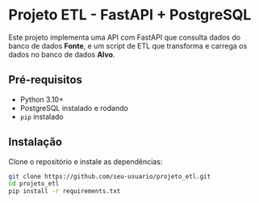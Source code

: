 
# Projeto ETL - FastAPI + PostgreSQL

Este projeto implementa uma API com FastAPI que consulta dados do banco de dados **Fonte**, e um script de ETL que transforma e carrega os dados no banco de dados **Alvo**.

## Pré-requisitos

- Python 3.10+
- PostgreSQL instalado e rodando
- `pip` instalado

## Instalação

Clone o repositório e instale as dependências:

```bash
git clone https://github.com/seu-usuario/projeto_etl.git
cd projeto_etl
pip install -r requirements.txt
